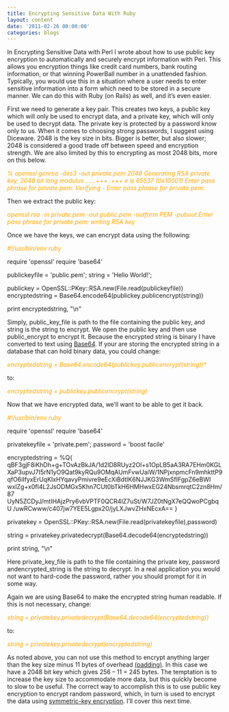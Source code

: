 ```yaml
---
title: Encrypting Sensitive Data With Ruby
layout: content
date: '2011-02-26 00:00:00'
categories: blogs
---
```


In Encrypting Sensitive Data with Perl I wrote about how to use public key encryption to automatically and securely encrypt information with Perl. This allows you encryption things like credit card numbers, bank routing information, or that winning PowerBall number in a unattended fashion. Typically, you would use this in a situation where a user needs to enter sensitive information into a form which need to be stored in a secure manner. We can do this with Ruby (on Rails) as well, and it’s even easier.

First we need to generate a key pair. This creates two keys, a public key which will only be used to encrypt data, and a private key, which will only be used to decrypt data. The private key is protected by a password know only to us. When it comes to choosing strong passwords, I suggest using Diceware. 2048 is the key size in bits. Bigger is better, but also slower; 2048 is considered a good trade off between speed and encryption strength. We are also limited by this to encrypting as most 2048 bits, more on this below.

<i style="color: orange;">% openssl genrsa -des3 -out private.pem 2048
Generating RSA private key, 2048 bit long modulus
......+++
.+++
e is 65537 (0x10001)
Enter pass phrase for private.pem:
Verifying - Enter pass phrase for private.pem:</i>

Then we extract the public key:


<i style="color: orange;">openssl rsa -in private.pem -out public.pem -outform PEM -pubout
Enter pass phrase for private.pem:
writing RSA key</i>

Once we have the keys, we can encrypt data using the following:

<i style="color: orange;">#!/usr/bin/env ruby</i>

require 'openssl'
require 'base64'

publickeyfile = 'public.pem';
string = 'Hello World!';

publickey =
   OpenSSL::PKey::RSA.new(File.read(publickeyfile))
encryptedstring =
   Base64.encode64(publickey.publicencrypt(string))

print encryptedstring, "\n"

Simply, public_key_file is path to the file containing the public key, and string is the string to encrypt. We open the public key and then use public_encrypt to encrypt it. Because the encrypted string is binary I have converted to text using <a href ="https://en.wikipedia.org/wiki/Base64">Base64</a>. If your are storing the encrypted string in a database that can hold binary data, you could change:

<i style="color: orange;">encryptedstring = Base64.encode64(publickey.publicencrypt(string))*</i>

to:

<i style="color: orange;">encryptedstring = publickey.publicencrypt(string)</i>

Now that we have encrypted data, we’ll want to be able to get it back.

<i style="color: orange;">
#!/usr/bin/env ruby</i>

require 'openssl'
require 'base64'

privatekeyfile = 'private.pem';
password = 'boost facile'

encryptedstring = %Q{
qBF3gjF8iKhDh+g+TOvAzBkJA/1d2lD8RUyz2Ol+s1OpLB5aA3RA7EHm0KGL
XaP3upvJ7I5rN1yO9Qat9kyRQu9OMqAUmFvwUaiW/1NPjxnpmcFn9mhkttP9
qfO6iIfyxErUqKIxHYqavyPmivre9eEcXiBdtIK6NJJKG3WmSfIFgpZ6eBWI
wxlZg+x0fI4L2JsODMGx5Khn7CUt0bTkH6HMHwxEG24NbsmrqtC2zn8Hm/87
UyN5ZCDyJ/mtIHAjzPry6vbVPTF0QCR4lZ7uSt/W7JZ0tNgX7eQQwoPCgbqU
/uwRCwww/c407jw7YEE5Lgpx20/jyLXJwvZHxNEcxA==
}

privatekey =
  OpenSSL::PKey::RSA.new(File.read(privatekeyfile),password)

string =
  privatekey.privatedecrypt(Base64.decode64(encryptedstring))

print string, "\n"

Here private_key_file is path to the file containing the private key, password andencrypted_string is the string to decrypt. In a real application you would not want to hard-code the password, rather you should prompt for it in some way.

Again we are using Base64 to make the encrypted string human readable. If this is not necessary, change:

<i style="color: orange;">string = privatekey.privatedecrypt(Base64.decode64(encryptedstring))</i>

to:

<i style="color: orange;">string = privatekey.privatedecrypt(encryptedstring)</i>

As noted above, you can not use this method to encrypt anything larger than the key size minus 11 bytes of overhead <a href="https://en.wikipedia.org/wiki/Padding_%28cryptography%29"> (padding)</a>. In this case we have a 2048 bit key which gives 256 – 11 = 245 bytes. The temptation is to increase the key size to accommodate more data, but this quickly become to slow to be useful. The correct way to accomplish this is to use public key encryption to encrypt random password, which, in turn is used to encrypt the data using <a href="https://en.wikipedia.org/wiki/Symmetric-key_algorithm">symmetric-key encryption</a>. I’ll cover this next time.